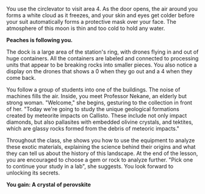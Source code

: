 You use the circlevator to visit area 4. As the door opens, the air around you forms a white cloud as it freezes, and your skin and eyes get colder before your suit automatically forms a protective mask over your face. The atmosphere of this moon is thin and too cold to hold any water.

**Peaches is following you.**

The dock is a large area of the station's ring, with drones flying in and out of huge containers. All the containers are labeled and connected to processing units that appear to be breaking rocks into smaller pieces. You also notice a display on the drones that shows a 0 when they go out and a 4 when they come back.

You follow a group of students into one of the buildings. The noise of machines fills the air. Inside, you meet Professor Nekane, an elderly but strong woman. "Welcome," she begins, gesturing to the collection in front of her. "Today we're going to study the unique geological formations created by meteorite impacts on Callisto. These include not only impact diamonds, but also pallasites with embedded olivine crystals, and tektites, which are glassy rocks formed from the debris of meteoric impacts."

Throughout the class, she shows you how to use the equipment to analyze these exotic materials, explaining the science behind their origins and what they can tell us about the history of this landscape. At the end of the lesson, you are encouraged to choose a gem or rock to analyze further. "Pick one to continue your study in a lab", she suggests. You look forward to unlocking its secrets.

**You gain: A crystal of perovskite**